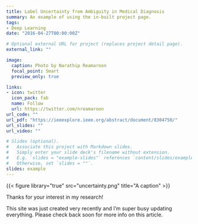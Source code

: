 ```yaml
---
title: Label Uncertainty from Ambiguity in Medical Diagnosis
summary: An example of using the in-built project page.
tags:
- Deep Learning
date: "2016-04-27T00:00:00Z"

# Optional external URL for project (replaces project detail page).
external_link: ""

image:
  caption: Photo by Narathip Reamaroon
  focal_point: Smart
  preview_only: true

links:
- icon: twitter
  icon_pack: fab
  name: Follow
  url: https://twitter.com/nreamaroon
url_code: ""
url_pdf: "https://ieeexplore.ieee.org/abstract/document/8304750/"
url_slides: ""
url_video: ""

# Slides (optional).
#   Associate this project with Markdown slides.
#   Simply enter your slide deck's filename without extension.
#   E.g. `slides = "example-slides"` references `content/slides/example-slides.md`.
#   Otherwise, set `slides = ""`.
slides: example
---
```


{{< figure library="true" src="uncertainty.png" title="A caption" >}}

Thanks for your interest in my research!

This site was just created very recently and I’m super busy updating everything. Please check back soon for more info on this article.
